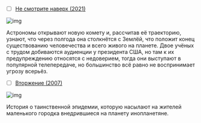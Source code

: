 - [ ] [Не смотрите наверх (2021)](https://www.kinopoisk.ru/film/1338480/)

![img](https://avatars.mds.yandex.net/get-kinopoisk-image/4486362/9c107da0-d8f6-4d4e-8bd3-8c9052089bdd/1920x)

Астрономы открывают новую комету и, рассчитав её траекторию, узнают, что через полгода она столкнётся с Землёй, что положит конец существованию человечества и всего живого на планете. Двое учёных с трудом добиваются аудиенции у президента США, но там к их предупреждению относятся с недоверием, тогда они выступают в популярной телепередаче, но большинство всё равно не воспринимает угрозу всерьёз.

- [ ] [Вторжение (2007)](https://www.kinopoisk.ru/film/161094)

![img](https://avatars.mds.yandex.net/get-kinopoisk-image/4303601/0a868a77-8915-49a9-893d-f059f0d6c6df/300x450)

История о таинственной эпидемии, которую насылают на жителей маленького городка внедрившиеся на планету инопланетяне.
